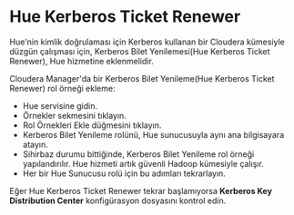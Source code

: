 #  Hue Kerberos Ticket Renewer
Hue'nin kimlik doğrulaması için Kerberos kullanan bir Cloudera kümesiyle düzgün çalışması için, Kerberos Bilet Yenilemesi(Hue Kerberos Ticket Renewer), Hue hizmetine eklenmelidir.

Cloudera Manager'da bir Kerberos Bilet Yenileme(Hue Kerberos Ticket Renewer) rol örneği ekleme:
 * Hue servisine gidin.
 * Örnekler sekmesini tıklayın.
 * Rol Örnekleri Ekle düğmesini tıklayın.
 * Kerberos Bilet Yenileme rolünü, Hue sunucusuyla aynı ana bilgisayara atayın.
 * Sihirbaz durumu bittiğinde, Kerberos Bilet Yenileme rol örneği yapılandırılır. Hue hizmeti artık güvenli Hadoop kümesiyle çalışır.
 * Her bir Hue Sunucusu rolü için bu adımları tekrarlayın.
 
Eğer Hue Kerberos Ticket Renewer tekrar başlamıyorsa **Kerberos Key Distribution Center** konfigürasyon dosyasını kontrol edin.
